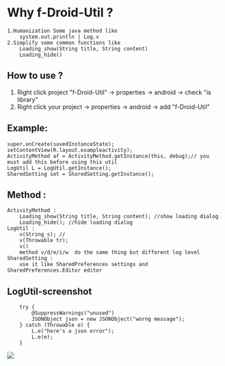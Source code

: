 # Why f-Droid-Util ? #

	1.Humanization Some java method like 
		system.out.println | Log.v
	2.Simplify some common functions like
		Loading_show(String title, String content)
		Loading_hide()


## How to use ? ##
1. Right click project "f-Droid-Util" -> properties -> android -> check "is library"
1. Right click your project 			 -> properties -> android -> add "f-Droid-Util"

## Example: ##

	super.onCreate(savedInstanceState);
	setContentView(R.layout.exampleactivity);
	ActivityMethod af = ActivityMethod.getInstance(this, debug);// you must add this before using this util
	LogUtil L = LogUtil.getInstance();
	SharedSetting set = SharedSetting.getInstance();

## Method :  ##
	ActivityMethod : 
		Loading_show(String title, String content); //show loading dialog
		Loading_hide(); //hide loading dialog
	LogUtil : 
		v(String s); // 
		v(Throwable tr);
		v()
		method v/d/e/i/w  do the same thing but different log level
	SharedSetting : 
		use it like SharedPreferences settings and SharedPreferences.Editor editor


## LogUtil-screenshot ##
		try {
			@SuppressWarnings("unused")
			JSONObject json = new JSONObject("worng message");
		} catch (Throwable e) {
			L.e("here's a json error");
			L.e(e);
		}
![](https://lh3.googleusercontent.com/-JcTkiihw3qg/UfyCCcP70CI/AAAAAAAAAvA/Z1Xdb6CL7FY/w883-h219-no/kidsnapper1.jpg)

